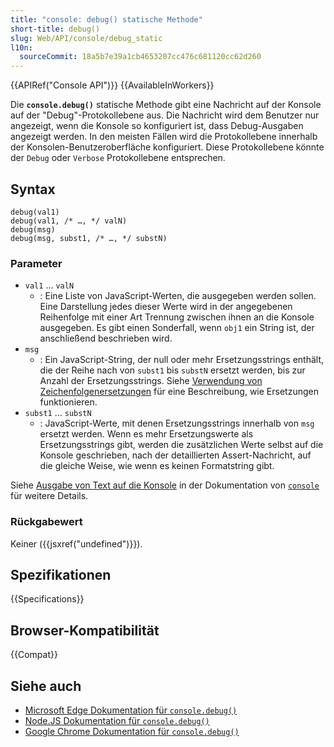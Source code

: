 ```yaml
---
title: "console: debug() statische Methode"
short-title: debug()
slug: Web/API/console/debug_static
l10n:
  sourceCommit: 18a5b7e39a1cb4653207cc476c681120cc62d260
---
```


{{APIRef("Console API")}} {{AvailableInWorkers}}

Die **`console.debug()`** statische Methode gibt eine Nachricht auf der Konsole auf der "Debug"-Protokollebene aus. Die Nachricht wird dem Benutzer nur angezeigt, wenn die Konsole so konfiguriert ist, dass Debug-Ausgaben angezeigt werden. In den meisten Fällen wird die Protokollebene innerhalb der Konsolen-Benutzeroberfläche konfiguriert. Diese Protokollebene könnte der `Debug` oder `Verbose` Protokollebene entsprechen.

## Syntax

```js-nolint
debug(val1)
debug(val1, /* …, */ valN)
debug(msg)
debug(msg, subst1, /* …, */ substN)
```

### Parameter

- `val1` … `valN`
  - : Eine Liste von JavaScript-Werten, die ausgegeben werden sollen. Eine Darstellung jedes dieser Werte wird in der angegebenen Reihenfolge mit einer Art Trennung zwischen ihnen an die Konsole ausgegeben. Es gibt einen Sonderfall, wenn `obj1` ein String ist, der anschließend beschrieben wird.
- `msg`
  - : Ein JavaScript-String, der null oder mehr Ersetzungsstrings enthält, die der Reihe nach von `subst1` bis `substN` ersetzt werden, bis zur Anzahl der Ersetzungsstrings. Siehe [Verwendung von Zeichenfolgenersetzungen](/de/docs/Web/API/console#using_string_substitutions) für eine Beschreibung, wie Ersetzungen funktionieren.
- `subst1` … `substN`
  - : JavaScript-Werte, mit denen Ersetzungsstrings innerhalb von `msg` ersetzt werden. Wenn es mehr Ersetzungswerte als Ersetzungsstrings gibt, werden die zusätzlichen Werte selbst auf die Konsole geschrieben, nach der detaillierten Assert-Nachricht, auf die gleiche Weise, wie wenn es keinen Formatstring gibt.

Siehe [Ausgabe von Text auf die Konsole](/de/docs/Web/API/console#outputting_text_to_the_console) in der Dokumentation von [`console`](/de/docs/Web/API/Console) für weitere Details.

### Rückgabewert

Keiner ({{jsxref("undefined")}}).

## Spezifikationen

{{Specifications}}

## Browser-Kompatibilität

{{Compat}}

## Siehe auch

- [Microsoft Edge Dokumentation für `console.debug()`](https://learn.microsoft.com/en-us/microsoft-edge/devtools-guide-chromium/console/api#debug)
- [Node.JS Dokumentation für `console.debug()`](https://nodejs.org/docs/latest/api/console.html#consoledebugdata-args)
- [Google Chrome Dokumentation für `console.debug()`](https://developer.chrome.com/docs/devtools/console/api/#debug)
